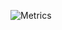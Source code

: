 ![Metrics](https://metrics.lecoq.io/code-with-von?template=classic&base.hireable=true&repositories.forks=true&languages=1&isocalendar=1&people=1&habits=1&stars=1&reactions=1&traffic=1&introduction=1&achievements=1&steam=1&music=1&code=1&base=header%2C%20activity%2C%20community%2C%20repositories%2C%20metadata&base.indepth=false&base.hireable=true&base.skip=false&isocalendar=false&isocalendar.duration=half-year&languages=false&languages.limit=5&languages.threshold=0%25&languages.other=true&languages.colors=github&languages.sections=most-used&languages.details=percentage&languages.indepth=false&languages.analysis.timeout=15&languages.analysis.timeout.repositories=7.5&languages.categories=markup%2C%20programming&languages.recent.categories=markup%2C%20programming&languages.recent.load=300&languages.recent.days=14&stars=false&stars.limit=4&habits=false&habits.from=200&habits.days=14&habits.facts=true&habits.charts=false&habits.charts.type=classic&habits.trim=false&habits.languages.limit=8&habits.languages.threshold=0%25&reactions=false&reactions.limit=200&reactions.limit.issues=100&reactions.limit.discussions=100&reactions.limit.discussions.comments=100&reactions.days=0&reactions.display=absolute&people=false&people.limit=24&people.identicons=false&people.identicons.hide=false&people.size=28&people.types=followers%2C%20following&people.shuffle=false&achievements=false&achievements.threshold=X&achievements.secrets=true&achievements.display=compact&achievements.limit=0&traffic=false&code=false&code.lines=12&code.load=400&code.days=3&code.visibility=public&introduction=false&introduction.title=true&music=false&music.provider=spotify&music.user=von%20Schappler&music.mode=recent&music.limit=4&music.played.at=true&music.time.range=short&music.top.type=tracks&steam=false&steam.sections=player%2C%20most-played%2C%20recently-played&steam.user=vonschappler&steam.games.limit=1&steam.recent.games.limit=1&steam.achievements.limit=2&steam.playtime.threshold=2&config.timezone=America%2FFortaleza&config.twemoji=true&config.octicon=true&config.display=large&config.padding=0%2C%208%20%2B%205%25)